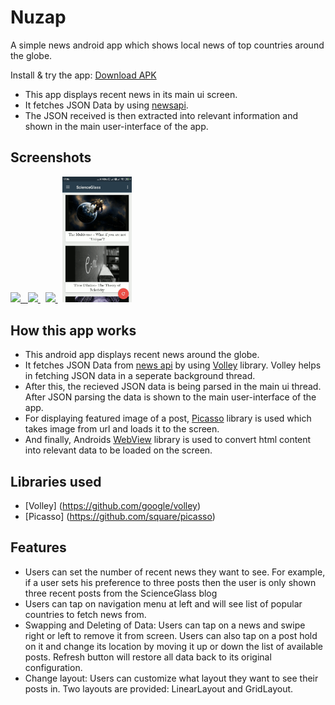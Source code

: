 # Nuzap
A simple news android app which shows local news of top countries around the globe.


 Install & try the app: [Download APK](https://drive.google.com/file/d/1Ysg01UcOXfticLrtStf2CNlqX8CaMk4P/view?usp=sharingg)

 

 * This app displays recent news  in its main ui screen.
 * It fetches JSON Data by using [newsapi](https://newsapi.org/).
 * The JSON received is then extracted into relevant information and shown in the main user-interface of the app.


 ## Screenshots


  
 <a href="(https://user-images.githubusercontent.com/42529024/170065885-20281c84-a36c-4b6c-8bd0-7f7a14eff27e.png" target="_blank">
  <img src="https://user-images.githubusercontent.com/42529024/170065885-20281c84-a36c-4b6c-8bd0-7f7a14eff27e.png" width="22%" />
 <span>&nbsp;</span>
 <a href="https://user-images.githubusercontent.com/42529024/170066321-a2bab16a-fd96-46fa-a0d0-62610bbc5495.png" target="_blank">
  <img src="https://user-images.githubusercontent.com/42529024/170066321-a2bab16a-fd96-46fa-a0d0-62610bbc5495.png" width="22%" />
</a>
<span>&nbsp;</span>
<a href="https://user-images.githubusercontent.com/42529024/170066822-112942e5-a1de-4bc4-9c45-9ac4f8c6b4fa.png" target="_blank">
  <img src="https://user-images.githubusercontent.com/42529024/170066822-112942e5-a1de-4bc4-9c45-9ac4f8c6b4fa.png" width="22%" />
</a>
<span>&nbsp;</span>
<a href="https://raw.githubusercontent.com/s0oraj/ScienceGlass/master/illustration_gif_one.gif" target="_blank">
  <img src="https://raw.githubusercontent.com/s0oraj/ScienceGlass/master/illustration_gif_one.gif" width="22%" />
</a>


 ## How this app works

 - This android app displays recent news around the globe.
 - It fetches JSON Data from  [news api](https://newsapi.org/) by using [Volley](https://github.com/google/volley) library. Volley helps in fetching JSON data in a seperate background thread.
 - After this, the recieved JSON data is being parsed in the main ui thread. After JSON parsing the data is shown to the main user-interface of the app.
 - For displaying featured image of a post, [Picasso](https://github.com/square/picasso) library is used which takes image from url and loads it to the screen.
 - And finally, Androids [WebView](https://developer.android.com/reference/android/webkit/WebView) library is used to convert html content into relevant data to be loaded on the screen.
 
 ## Libraries used

 * [Volley] (https://github.com/google/volley)
 * [Picasso] (https://github.com/square/picasso)


 ## Features

 -  Users can set the number of recent news they want to see. For example, if a user sets his preference to three posts then the user is only shown three recent posts from the ScienceGlass blog
 - Users can tap on navigation menu at left and will see list of popular countries to fetch news from.
 -  Swapping and Deleting of Data: Users can tap on a news and swipe right or left to remove it from screen. Users can also tap on a post hold on it and change its location by moving it up or down the list of available posts. Refresh button will restore all data back to its original configuration.
 -  Change layout: Users can customize what layout they want to see their posts in. Two layouts are provided: LinearLayout and GridLayout.
 
 




